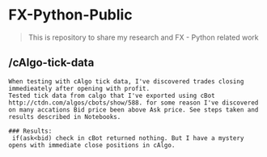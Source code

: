 # FX-Python-Public
> This is repository to share my research and FX - Python related work


## /cAlgo-tick-data
```
When testing with cAlgo tick data, I've discovered trades closing immedieately after opening with profit.
Tested tick data from calgo that I've exported using cBot http://ctdn.com/algos/cbots/show/588. for some reason I've discovered on many accations Bid price been above Ask price. See steps taken and results described in Notebooks.

### Results:
 if(ask<bid) check in cBot returned nothing. But I have a mystery opens with immediate close positions in cAlgo.
```

